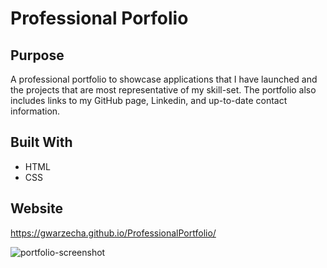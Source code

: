 # Professional Porfolio

## Purpose
A professional portfolio to showcase applications that I have launched and the projects that are most representative of my skill-set. The portfolio also includes links to my GitHub page, Linkedin, and up-to-date contact information. 

## Built With
* HTML
* CSS

## Website
https://gwarzecha.github.io/ProfessionalPortfolio/

![portfolio-screenshot](../images/portfolio-screenshot.png)
